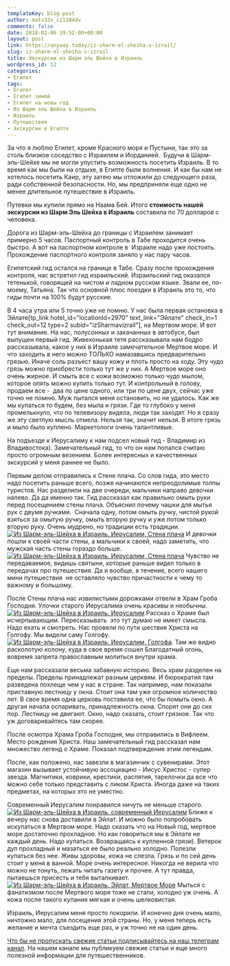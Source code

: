 ```yaml
---
templateKey: blog-post
author: matv33v_c21184dv
comments: false
date: 2018-02-06 19:52:00+00:00
layout: post
link: https://anyway.today/iz-sharm-el-sheiha-v-izrail/
slug: iz-sharm-el-sheiha-v-izrail
title: Экскурсии из Шарм эль Шейха в Израиль
wordpress_id: 12
categories:
- Египет
tags:
- Египет
- Египет зимой
- Египет на новы год
- Из Шарм эль Шейха в Израиль
- Израиль
- Путешествия
- Экскурсии в Египте
---
```




За что я люблю Египет, кроме Красного моря и Пустыни, так это за столь близкое соседство с Израилем и Иорданией.  Будучи в Шарм-эль-Шейхе мы не могли упустить возможность посетить Израиль. В то время как мы были на отдыхе, в Египте были волнения. И как бы нам не хотелось посетить Каир, эту затею мы отложили до следующего раза, ради собственной безопасности. Но, мы предприняли еще одно не менее длительное путешествие в Израиль.
<!-- more -->
Путевки мы купили прямо на Наама Бей. Итого **стоимость нашей экскурсии из Шарм Эль Шейха в Израиль** составила по 70 долларов с человека.

Дорога из Шарм-эль-Шейха до границы с Израилем занимает примерно 5 часов. Паспортный контроль в Табе проходится очень быстро. А вот на паспортном контроле в  Израиле надо уже постоять. Прохождение паспортного контроля заняло у нас пару часов.

Египетский гид остался на границе в Табе. Сразу после прохождения контроля, нас встретил гид израильский. Израильский гид оказался тетенькой, говорящей на чистом и ладном русском языке. Звали ее, по-моему, Татьяна. Так что основной плюс поездки в Израиль это то, что гиды почти на 100% будут русские.

В 4 часа утра или 5 точно уже не помню. У нас была первая остановка в Эйлате[tp_link hotel_id="locationId=2970" text_link="Эйлате" check_in=1 check_out=12 type=2 subid="izSharmavizrail"], на Мертвом море. И вот тут внимание. На нас, полусонных и закачанных в автобусе, был выпущен первый гид. Живехонькая тетя рассказывала нам бодро рассказывала, какое у них в Израиле замечательное Мертвое море. И что заходить в него можно ТОЛЬКО намазавшись предварительно грязью. Иначе соль разъест вашу кожу и плоть просто на ходу. Эту чудо грязь можно приобрести только тут же у них. А Мертвое море оно очень жирное. И смыть все с кожи возможно только чудо мылом, которое опять можно купить только тут. И контрольный в голову, продаем все -  два по цене одного, или три по цене двух, сейчас уже точно не помню. Муж пытался меня остановить, но не удалось. Как же мы купаться то будем, без мыла и грязи. Где то глубоко у меня промелькнуло, что по телевизору видела, люди так заходят. Но я сразу же эту светлую мысль отмела. Нельзя так, значит нельзя. В итоге грязь и мыло было куплено. Маркетологи очень талантливые.

На подъезде к Иерусалиму к нам подсел новый гид - Владимир из Владивостока). Замечательный гид, то что он нам попался считаю просто огромным везением. Более интересных и качественных экскурсий у меня раннее не было.

Первым делом отправились к Стене плача. Со слов гида, это место надо посетить раньше всего, позже начинаются непреодолимые толпы туристов. Нас разделили на две очереди, мальчики направо девочки налево. Да да именно так. Гид рассказал как правильно омыть руки перед посещением стены плача. Объяснил почему чашки для мытья рук с двумя ручками.  Сначала одну, потом омыть ручку, чистой рукой взяться за омытую ручку, омыть вторую ручку и уже потом только вторую руку. Очень мудрено, но традиции есть традиции.
[![Из Шарм-эль-Шейха в Израиль, Иерусалим, Стена плача](https://anyway.today/wp-content/uploads/2014/06/0_ac5e4_77ee62bb_orig.jpg)](https://anyway.today/wp-content/uploads/2014/06/0_ac5e4_77ee62bb_orig.jpg)
И девочки пошли к своей части стены, а мальчики к своей, надо заметить, что мужская часть стены гораздо больше.
[![Из Шарм-эль-Шейха в Израиль, Иерусалим, Стена плача](https://anyway.today/wp-content/uploads/2014/06/0_ac5e6_9215bcb9_orig.jpg)](https://anyway.today/wp-content/uploads/2014/06/0_ac5e6_9215bcb9_orig.jpg)
Чувство не передаваемое, видишь святыни, которые раньше видел только в передачах про путешествия. Да и вообще, в течение, всего нашего мини путешествия  не оставляло чувство причастности к чему то важному и большому.

После Стены плача нас извилистыми дорожками отвели в Храм Гроба Господня. Улочки старого Иерусалима очень красивы и необычны.
[![Из Шарм-эль-Шейха в Израиль, Иерусалим](https://anyway.today/wp-content/uploads/2014/06/0_ac5ef_c00c7d86_orig.jpg)](https://anyway.today/wp-content/uploads/2014/06/0_ac5ef_c00c7d86_orig.jpg)
Рассказ о Храме был исчерпывающим. Пересказывать  это тут думаю не имеет смысла. Надо ехать и смотреть. Нас провели по пути шествия Христа на Голгофу. Мы видели саму Голгофу.
[![Из Шарм-эль-Шейха в Израиль, Иерусалим, Голгофа](https://anyway.today/wp-content/uploads/2014/06/0_ac606_6f5275b_orig.jpg)](https://anyway.today/wp-content/uploads/2014/06/0_ac606_6f5275b_orig.jpg). Там же видно расколотую колону, куда в свое время сошел Благодатный огонь, вовремя запрета православным молиться внутри храма.

Еще нам рассказали весьма забавную историю. Весь храм разделен на пределы. Пределы принадлежат разным церквям. И бюрократия там разведена похлеще чем у нас в стране. Так например, нам показали приставную лестницу у окна. Стоит она там уже огромное количество лет. В свое время одна церковь поставила ее, что бы помыть окно. А другая начала оспаривать, принадлежность окна. Спорят они до сих пор. Лестницу не двигают. Окно, надо сказать, стоит грязное. Так что уж договаривайтесь там скорее.

После осмотра Храма Гроба Господня, мы отправились в Вифлеем. Место рождения Христа. Наш замечательный гид рассказал нам множество легенд о Храме. Показал подтверждение этим легендам.

После, как положено, нас завезли в магазинчик с сувенирами. Этот магазин вызывает устойчивую ассоциацию - Иисус Христос - супер звезда. Магнитики, коврики, крестики, распятия, тарелочки да все что можно себе только представить с ликом Христа. Иногда даже на таких предметах, на которых это не уместно.

Современный Иерусалим понравился ничуть не меньше старого.
[![Из Шарм-эль-Шейха в Израиль, современный Иерусалим](https://anyway.today/wp-content/uploads/2014/06/0_ac60e_bc98e8ae_orig.jpg)](https://anyway.today/wp-content/uploads/2014/06/0_ac60e_bc98e8ae_orig.jpg)
Ближе к вечеру нас снова доставили в Эйлат. И можно было попробовать искупаться в Мертвом море. Надо сказать что на Новый год, мертвое море достаточно прохладное. Но как говориться мы в Эйлате не каждый день. Надо купаться. Возвращаясь к купленной грязи). Ветерок дул прохладный и мазаться ее было реально холодно. Полезли купаться без нее. Живы здоровы, кожа не слезла. Грязь и по сей день стоит у меня в ванной.
Море очень интересное. Никогда не верила что можно не тонуть, лежать читать газету и прочее. А тут правда, пытаешься присесть и тебя выталкивает.
[![Из Шарм-эль-Шейха в Израиль, Эйлат, Мертвое Море](https://anyway.today/wp-content/uploads/2014/06/0_ac63d_377eb042_orig.jpg)](https://anyway.today/wp-content/uploads/2014/06/0_ac63d_377eb042_orig.jpg)
Мыться с фанатизмом после Мертвого моря тоже не стали, холодно уж очень. А кожа после такого купания мягкая и очень шелковистая.

Израиль, Иерусалим меня просто покорили. И конечно дня очень мало, ничтожно мало, для посещения этой страны. Но, у меня теперь есть желание и мечта съездить еще раз, и уж точно не на один день.






[Что бы не пропускать свежие статьи подписывайтесь на наш телеграм канал](https://t.me/anyway_today). На нашем канале мы публикуем свежие статьи и еще много полезной информации для путешественников.
